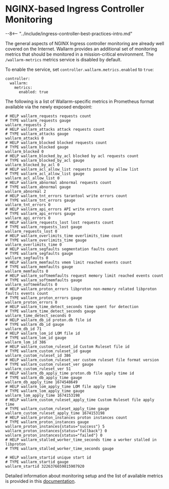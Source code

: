 # NGINX-based Ingress Controller Monitoring

--8<-- "../include/ingress-controller-best-practices-intro.md"

The general aspects of NGINX Ingress controller monitoring are already well covered on the Internet. Wallarm provides an additional set of monitoring metrics that should be monitored in a mission-critical environment. The `/wallarm-metrics` metrics service is disabled by default.

To enable the service, set `controller.wallarm.metrics.enabled` to `true`:

```
controller:
  wallarm:
    metrics:
      enabled: true
```

The following is a list of Wallarm-specific metrics in Prometheus format available via the newly exposed endpoint:

```
# HELP wallarm_requests requests count
# TYPE wallarm_requests gauge
wallarm_requests 2
# HELP wallarm_attacks attack requests count
# TYPE wallarm_attacks gauge
wallarm_attacks 0
# HELP wallarm_blocked blocked requests count
# TYPE wallarm_blocked gauge
wallarm_blocked 0
# HELP wallarm_blocked_by_acl blocked by acl requests count
# TYPE wallarm_blocked_by_acl gauge
wallarm_blocked_by_acl 0
# HELP wallarm_acl_allow_list requests passed by allow list
# TYPE wallarm_acl_allow_list gauge
wallarm_acl_allow_list 0
# HELP wallarm_abnormal abnormal requests count
# TYPE wallarm_abnormal gauge
wallarm_abnormal 2
# HELP wallarm_tnt_errors tarantool write errors count
# TYPE wallarm_tnt_errors gauge
wallarm_tnt_errors 0
# HELP wallarm_api_errors API write errors count
# TYPE wallarm_api_errors gauge
wallarm_api_errors 0
# HELP wallarm_requests_lost lost requests count
# TYPE wallarm_requests_lost gauge
wallarm_requests_lost 0
# HELP wallarm_overlimits_time overlimits_time count
# TYPE wallarm_overlimits_time gauge
wallarm_overlimits_time 0
# HELP wallarm_segfaults segmentation faults count
# TYPE wallarm_segfaults gauge
wallarm_segfaults 0
# HELP wallarm_memfaults vmem limit reached events count
# TYPE wallarm_memfaults gauge
wallarm_memfaults 0
# HELP wallarm_softmemfaults request memory limit reached events count
# TYPE wallarm_softmemfaults gauge
wallarm_softmemfaults 0
# HELP wallarm_proton_errors libproton non-memory related libproton faults events count
# TYPE wallarm_proton_errors gauge
wallarm_proton_errors 0
# HELP wallarm_time_detect_seconds time spent for detection
# TYPE wallarm_time_detect_seconds gauge
wallarm_time_detect_seconds 0
# HELP wallarm_db_id proton.db file id
# TYPE wallarm_db_id gauge
wallarm_db_id 71
# HELP wallarm_lom_id LOM file id
# TYPE wallarm_lom_id gauge
wallarm_lom_id 386
# HELP wallarm_custom_ruleset_id Custom Ruleset file id
# TYPE wallarm_custom_ruleset_id gauge
wallarm_custom_ruleset_id 386
# HELP wallarm_custom_ruleset_ver custom ruleset file format version
# TYPE wallarm_custom_ruleset_ver gauge
wallarm_custom_ruleset_ver 51
# HELP wallarm_db_apply_time proton.db file apply time id
# TYPE wallarm_db_apply_time gauge
wallarm_db_apply_time 1674548649
# HELP wallarm_lom_apply_time LOM file apply time
# TYPE wallarm_lom_apply_time gauge
wallarm_lom_apply_time 1674153198
# HELP wallarm_custom_ruleset_apply_time Custom Ruleset file apply time
# TYPE wallarm_custom_ruleset_apply_time gauge
wallarm_custom_ruleset_apply_time 1674153198
# HELP wallarm_proton_instances proton instances count
# TYPE wallarm_proton_instances gauge
wallarm_proton_instances{status="success"} 5
wallarm_proton_instances{status="fallback"} 0
wallarm_proton_instances{status="failed"} 0
# HELP wallarm_stalled_worker_time_seconds time a worker stalled in libproton
# TYPE wallarm_stalled_worker_time_seconds gauge

# HELP wallarm_startid unique start id
# TYPE wallarm_startid gauge
wallarm_startid 3226376659815907920
```

Detailed information about monitoring setup and the list of available metrics is provided in this [documentation](../../../monitoring/intro.md).

